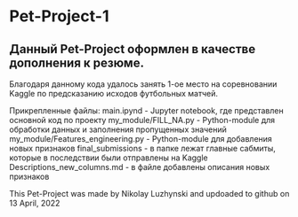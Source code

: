 # Pet-Project-1
<h2>Данный Pet-Project оформлен в качестве дополнения к резюме.</h2>
Благодаря данному кода удалось занять 1-ое место на соревновании Kaggle по предсказанию исходов футбольных матчей.


Прикрепленные файлы:
main.ipynd - Jupyter notebook, где представлен основной код по проекту
my_module/FILL_NA.py - Python-module для обработки данных и заполнения пропущенных значений
my_module/Features_engineering.py - Python-module для добавления новых признаков
final_submissions - в папке лежат главные сабмиты, которые в последствии были отправлены на Kaggle
Descriptions_new_columns.md - в файле добавлены описания новых признаков

This Pet-Project was made by Nikolay Luzhynski and updoaded to github on 13 April, 2022
